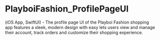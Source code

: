 # PlayboiFashion_ProfilePageUI
(iOS App, SwiftUI) - The profile page UI of the Playboi Fashion shopping app features a sleek, modern design with easy lets users view and manage their account, track orders and customize their shopping experience.
